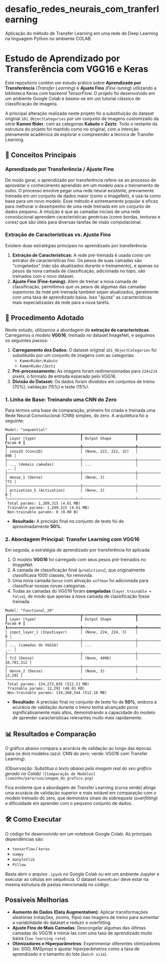 # desafio_redes_neurais_com_tranferlearning
Aplicação do método de Transfer Learning em uma rede de Deep Learning na linguagem Python no ambiente COLAB. 

# Estudo de Aprendizado por Transferência com VGG16 e Keras

Este repositório contém um estudo prático sobre **Aprendizado por Transferência** (*Transfer Learning*) e **Ajuste Fino** (*Fine-tuning*) utilizando a biblioteca Keras com backend TensorFlow. O projeto foi desenvolvido em um ambiente Google Colab e baseia-se em um tutorial clássico de classificação de imagens.

A principal alteração realizada neste projeto foi a substituição do dataset original `101_ObjectCategories` por um conjunto de imagens customizado da série **Kamen Rider**, com as categorias **Kabuto** e **Zeztz**. Todo o restante da estrutura do projeto foi mantido como no original, com a intenção plenamente acadêmica de explorar e compreender a técnica de Transfer Learning.

## 🧠 Conceitos Principais

### Aprendizado por Transferência / Ajuste Fino

De modo geral, o aprendizado por transferência refere-se ao processo de aproveitar o conhecimento aprendido em um modelo para o treinamento de outro. O processo envolve pegar uma rede neural existente, previamente treinada em um conjunto de dados maior (como o ImageNet), e usá-la como base para um novo modelo. Esse método é extremamente popular e eficaz para melhorar o desempenho de uma rede treinada em um conjunto de dados pequeno. A intuição é que as camadas iniciais de uma rede convolucional aprendem características genéricas (como bordas, texturas e cores) que são úteis para diversas tarefas de visão computacional.

### Extração de Características vs. Ajuste Fino

Existem duas estratégias principais no aprendizado por transferência:

1.  **Extração de Características:** A rede pré-treinada é usada como um extrator de características fixo. Os pesos de suas camadas são "congelados" (não são atualizados durante o treinamento), e apenas os pesos da nova camada de classificação, adicionada no topo, são treinados com o novo dataset.
2.  **Ajuste Fino (Fine-tuning):** Além de treinar a nova camada de classificação, permitimos que os pesos de algumas das camadas superiores da rede pré-treinada também sejam atualizados, geralmente com uma taxa de aprendizado baixa. Isso "ajusta" as características mais especializadas da rede para a nova tarefa.

## 🚀 Procedimento Adotado

Neste estudo, utilizamos a abordagem de **extração de características**. Carregamos o modelo **VGG16**, treinado no dataset ImageNet, e seguimos os seguintes passos:

1.  **Carregamento dos Dados:** O dataset original `101_ObjectCategories` foi substituído por um conjunto de imagens com as categorias:
      * `KamenRider/Kabuto`
      * `KamenRider/Zeztz`
2.  **Pré-processamento:** As imagens foram redimensionadas para `224x224` pixels, o formato de entrada esperado pelo VGG16.
3.  **Divisão do Dataset:** Os dados foram divididos em conjuntos de treino (70%), validação (15%) e teste (15%).

### 1\. Linha de Base: Treinando uma CNN do Zero

Para termos uma base de comparação, primeiro foi criada e treinada uma Rede Neural Convolucional (CNN) simples, do zero. A arquitetura foi a seguinte:

```
Model: "sequential"
┏━━━━━━━━━━━━━━━━━━━━━━━━━━━━━━━━━┳━━━━━━━━━━━━━━━━━━━━━━━━┳━━━━━━━━━━━━━━━┓
┃ Layer (type)                    ┃ Output Shape           ┃       Param # ┃
┡━━━━━━━━━━━━━━━━━━━━━━━━━━━━━━━━━╇━━━━━━━━━━━━━━━━━━━━━━━━╇━━━━━━━━━━━━━━━┩
│ conv2d (Conv2D)                 │ (None, 222, 222, 32)   │           896 │
├─────────────────────────────────┼────────────────────────┼───────────────┤
│ ... (demais camadas)            │ ...                    │           ... │
├─────────────────────────────────┼────────────────────────┼───────────────┤
│ dense_1 (Dense)                 │ (None, 3)              │           771 │
├─────────────────────────────────┼────────────────────────┼───────────────┤
│ activation_5 (Activation)       │ (None, 3)              │             0 │
└─────────────────────────────────┴────────────────────────┴───────────────┘
 Total params: 1,209,315 (4.61 MB)
 Trainable params: 1,209,315 (4.61 MB)
 Non-trainable params: 0 (0.00 B)
```

  - **Resultado:** A precisão final no conjunto de teste foi de aproximadamente **50%**.

### 2\. Abordagem Principal: Transfer Learning com VGG16

Em seguida, a estratégia de aprendizado por transferência foi aplicada:

1.  O modelo **VGG16** foi carregado com seus pesos pré-treinados no ImageNet.
2.  A camada de classificação final (`predictions`), que originalmente classificava 1000 classes, foi removida.
3.  Uma nova camada `Dense` com ativação `softmax` foi adicionada para classificar nossas novas categorias.
4.  Todas as camadas do VGG16 foram **congeladas** (`layer.trainable = False`), de modo que apenas a nova camada de classificação fosse treinada.

<!-- end list -->

```
Model: "functional_20"
┏━━━━━━━━━━━━━━━━━━━━━━━━━━━━━━━━━┳━━━━━━━━━━━━━━━━━━━━━━━━┳━━━━━━━━━━━━━━━┓
┃ Layer (type)                    ┃ Output Shape           ┃       Param # ┃
┡━━━━━━━━━━━━━━━━━━━━━━━━━━━━━━━━━╇━━━━━━━━━━━━━━━━━━━━━━━━╇━━━━━━━━━━━━━━━┩
│ input_layer_1 (InputLayer)      │ (None, 224, 224, 3)    │             0 │
├─────────────────────────────────┼────────────────────────┼───────────────┤
│ ... (camadas do VGG16)          │ ...                    │           ... │
├─────────────────────────────────┼────────────────────────┼───────────────┤
│ fc2 (Dense)                     │ (None, 4096)           │    16,781,312 │
├─────────────────────────────────┼────────────────────────┼───────────────┤
│ dense_2 (Dense)                 │ (None, 3)              │        12,291 │
└─────────────────────────────────┴────────────────────────┴───────────────┘
 Total params: 134,272,835 (512.21 MB)
 Trainable params: 12,291 (48.01 KB)
 Non-trainable params: 134,260,544 (512.16 MB)
```

  - **Resultado:** A precisão final no conjunto de teste foi de **50%**, embora a acurácia de validação durante o treino tenha alcançado picos significativamente mais altos, demonstrando a capacidade do modelo de aprender características relevantes muito mais rapidamente.

## 📊 Resultados e Comparação

O gráfico abaixo compara a acurácia de validação ao longo das épocas para os dois modelos (azul: CNN do zero; verde: VGG16 com Transfer Learning).

*(Observação: Substitua o texto abaixo pela imagem real do seu gráfico gerado no Colab)*
`![Comparação de Modelos](caminho/para/sua/imagem_do_grafico.png)`

Fica evidente que a abordagem de Transfer Learning (curva verde) atinge uma acurácia de validação superior e mais estável em comparação com o modelo treinado do zero, que demonstra sinais de sobreajuste (*overfitting*) e dificuldade em aprender com o pequeno conjunto de dados.

## 🛠️ Como Executar

O código foi desenvolvido em um notebook Google Colab. As principais dependências são:

  * `tensorflow` / `keras`
  * `numpy`
  * `matplotlib`
  * `Pillow`

Basta abrir o arquivo `.ipynb` no Google Colab ou em um ambiente Jupyter e executar as células em sequência. O dataset `KamenRider` deve estar na mesma estrutura de pastas mencionada no código.
## Possíveis Melhorias

* **Aumento de Dados (Data Augmentation)**: Aplicar transformações aleatórias (rotações, zooms, flips) nas imagens de treino para aumentar a variabilidade do dataset e reduzir o overfitting.
* **Ajuste Fino de Mais Camadas**: Descongelar algumas das últimas camadas do VGG16 e treiná-las com uma taxa de aprendizado muito baixa (`low learning rate`).
* **Otimizadores e Hiperparâmetros**: Experimentar diferentes otimizadores (ex: SGD, RMSprop) e ajustar hiperparâmetros como a taxa de aprendizado e o tamanho do lote (`batch size`). 
